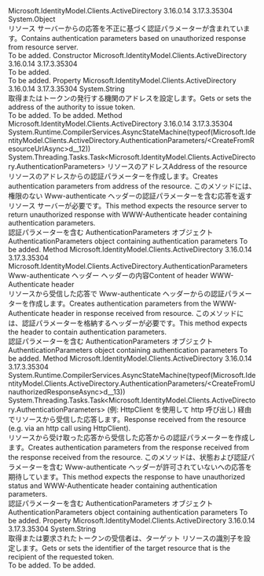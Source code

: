 <Type Name="AuthenticationParameters" FullName="Microsoft.IdentityModel.Clients.ActiveDirectory.AuthenticationParameters">
  <TypeSignature Language="C#" Value="public sealed class AuthenticationParameters" />
  <TypeSignature Language="ILAsm" Value=".class public auto ansi sealed beforefieldinit AuthenticationParameters extends System.Object" />
  <TypeSignature Language="DocId" Value="T:Microsoft.IdentityModel.Clients.ActiveDirectory.AuthenticationParameters" />
  <TypeSignature Language="VB.NET" Value="Public NotInheritable Class AuthenticationParameters" />
  <TypeSignature Language="F#" Value="type AuthenticationParameters = class" />
  <AssemblyInfo>
    <AssemblyName>Microsoft.IdentityModel.Clients.ActiveDirectory</AssemblyName>
    <AssemblyVersion>3.16.0.14</AssemblyVersion>
    <AssemblyVersion>3.17.3.35304</AssemblyVersion>
  </AssemblyInfo>
  <Base>
    <BaseTypeName>System.Object</BaseTypeName>
  </Base>
  <Interfaces />
  <Docs>
    <summary>
            <span data-ttu-id="b7546-101">リソース サーバーからの応答を不正に基づく認証パラメーターが含まれています。</span><span class="sxs-lookup"><span data-stu-id="b7546-101">Contains authentication parameters based on unauthorized response from resource server.</span></span>
            </summary>
    <remarks>To be added.</remarks>
  </Docs>
  <Members>
    <Member MemberName=".ctor">
      <MemberSignature Language="C#" Value="public AuthenticationParameters ();" />
      <MemberSignature Language="ILAsm" Value=".method public hidebysig specialname rtspecialname instance void .ctor() cil managed" />
      <MemberSignature Language="DocId" Value="M:Microsoft.IdentityModel.Clients.ActiveDirectory.AuthenticationParameters.#ctor" />
      <MemberSignature Language="VB.NET" Value="Public Sub New ()" />
      <MemberType>Constructor</MemberType>
      <AssemblyInfo>
        <AssemblyName>Microsoft.IdentityModel.Clients.ActiveDirectory</AssemblyName>
        <AssemblyVersion>3.16.0.14</AssemblyVersion>
        <AssemblyVersion>3.17.3.35304</AssemblyVersion>
      </AssemblyInfo>
      <Parameters />
      <Docs>
        <summary>To be added.</summary>
        <remarks>To be added.</remarks>
      </Docs>
    </Member>
    <Member MemberName="Authority">
      <MemberSignature Language="C#" Value="public string Authority { get; set; }" />
      <MemberSignature Language="ILAsm" Value=".property instance string Authority" />
      <MemberSignature Language="DocId" Value="P:Microsoft.IdentityModel.Clients.ActiveDirectory.AuthenticationParameters.Authority" />
      <MemberSignature Language="VB.NET" Value="Public Property Authority As String" />
      <MemberSignature Language="F#" Value="member this.Authority : string with get, set" Usage="Microsoft.IdentityModel.Clients.ActiveDirectory.AuthenticationParameters.Authority" />
      <MemberType>Property</MemberType>
      <AssemblyInfo>
        <AssemblyName>Microsoft.IdentityModel.Clients.ActiveDirectory</AssemblyName>
        <AssemblyVersion>3.16.0.14</AssemblyVersion>
        <AssemblyVersion>3.17.3.35304</AssemblyVersion>
      </AssemblyInfo>
      <ReturnValue>
        <ReturnType>System.String</ReturnType>
      </ReturnValue>
      <Docs>
        <summary>
            <span data-ttu-id="b7546-102">取得またはトークンの発行する機関のアドレスを設定します。</span><span class="sxs-lookup"><span data-stu-id="b7546-102">Gets or sets the address of the authority to issue token.</span></span>
            </summary>
        <value>To be added.</value>
        <remarks>To be added.</remarks>
      </Docs>
    </Member>
    <Member MemberName="CreateFromResourceUrlAsync">
      <MemberSignature Language="C#" Value="public static System.Threading.Tasks.Task&lt;Microsoft.IdentityModel.Clients.ActiveDirectory.AuthenticationParameters&gt; CreateFromResourceUrlAsync (Uri resourceUrl);" />
      <MemberSignature Language="ILAsm" Value=".method public static hidebysig class System.Threading.Tasks.Task`1&lt;class Microsoft.IdentityModel.Clients.ActiveDirectory.AuthenticationParameters&gt; CreateFromResourceUrlAsync(class System.Uri resourceUrl) cil managed" />
      <MemberSignature Language="DocId" Value="M:Microsoft.IdentityModel.Clients.ActiveDirectory.AuthenticationParameters.CreateFromResourceUrlAsync(System.Uri)" />
      <MemberSignature Language="VB.NET" Value="Public Shared Function CreateFromResourceUrlAsync (resourceUrl As Uri) As Task(Of AuthenticationParameters)" />
      <MemberSignature Language="F#" Value="static member CreateFromResourceUrlAsync : Uri -&gt; System.Threading.Tasks.Task&lt;Microsoft.IdentityModel.Clients.ActiveDirectory.AuthenticationParameters&gt;" Usage="Microsoft.IdentityModel.Clients.ActiveDirectory.AuthenticationParameters.CreateFromResourceUrlAsync resourceUrl" />
      <MemberType>Method</MemberType>
      <AssemblyInfo>
        <AssemblyName>Microsoft.IdentityModel.Clients.ActiveDirectory</AssemblyName>
        <AssemblyVersion>3.16.0.14</AssemblyVersion>
        <AssemblyVersion>3.17.3.35304</AssemblyVersion>
      </AssemblyInfo>
      <Attributes>
        <Attribute>
          <AttributeName>System.Runtime.CompilerServices.AsyncStateMachine(typeof(Microsoft.IdentityModel.Clients.ActiveDirectory.AuthenticationParameters/&lt;CreateFromResourceUrlAsync&gt;d__12))</AttributeName>
        </Attribute>
      </Attributes>
      <ReturnValue>
        <ReturnType>System.Threading.Tasks.Task&lt;Microsoft.IdentityModel.Clients.ActiveDirectory.AuthenticationParameters&gt;</ReturnType>
      </ReturnValue>
      <Parameters>
        <Parameter Name="resourceUrl" Type="System.Uri" />
      </Parameters>
      <Docs>
        <param name="resourceUrl"><span data-ttu-id="b7546-103">リソースのアドレス</span><span class="sxs-lookup"><span data-stu-id="b7546-103">Address of the resource</span></span></param>
        <summary>
            <span data-ttu-id="b7546-104">リソースのアドレスからの認証パラメーターを作成します。</span><span class="sxs-lookup"><span data-stu-id="b7546-104">Creates authentication parameters from address of the resource.</span></span> <span data-ttu-id="b7546-105">このメソッドには、権限のない Www-authenticate ヘッダーの認証パラメーターを含む応答を返すリソース サーバーが必要です。</span><span class="sxs-lookup"><span data-stu-id="b7546-105">This method expects the resource server to return unauthorized response with WWW-Authenticate header containing authentication parameters.</span></span>
            </summary>
        <returns><span data-ttu-id="b7546-106">認証パラメーターを含む AuthenticationParameters オブジェクト</span><span class="sxs-lookup"><span data-stu-id="b7546-106">AuthenticationParameters object containing authentication parameters</span></span></returns>
        <remarks>To be added.</remarks>
      </Docs>
    </Member>
    <Member MemberName="CreateFromResponseAuthenticateHeader">
      <MemberSignature Language="C#" Value="public static Microsoft.IdentityModel.Clients.ActiveDirectory.AuthenticationParameters CreateFromResponseAuthenticateHeader (string authenticateHeader);" />
      <MemberSignature Language="ILAsm" Value=".method public static hidebysig class Microsoft.IdentityModel.Clients.ActiveDirectory.AuthenticationParameters CreateFromResponseAuthenticateHeader(string authenticateHeader) cil managed" />
      <MemberSignature Language="DocId" Value="M:Microsoft.IdentityModel.Clients.ActiveDirectory.AuthenticationParameters.CreateFromResponseAuthenticateHeader(System.String)" />
      <MemberSignature Language="VB.NET" Value="Public Shared Function CreateFromResponseAuthenticateHeader (authenticateHeader As String) As AuthenticationParameters" />
      <MemberSignature Language="F#" Value="static member CreateFromResponseAuthenticateHeader : string -&gt; Microsoft.IdentityModel.Clients.ActiveDirectory.AuthenticationParameters" Usage="Microsoft.IdentityModel.Clients.ActiveDirectory.AuthenticationParameters.CreateFromResponseAuthenticateHeader authenticateHeader" />
      <MemberType>Method</MemberType>
      <AssemblyInfo>
        <AssemblyName>Microsoft.IdentityModel.Clients.ActiveDirectory</AssemblyName>
        <AssemblyVersion>3.16.0.14</AssemblyVersion>
        <AssemblyVersion>3.17.3.35304</AssemblyVersion>
      </AssemblyInfo>
      <ReturnValue>
        <ReturnType>Microsoft.IdentityModel.Clients.ActiveDirectory.AuthenticationParameters</ReturnType>
      </ReturnValue>
      <Parameters>
        <Parameter Name="authenticateHeader" Type="System.String" />
      </Parameters>
      <Docs>
        <param name="authenticateHeader"><span data-ttu-id="b7546-107">Www-authenticate ヘッダー ヘッダーの内容</span><span class="sxs-lookup"><span data-stu-id="b7546-107">Content of header WWW-Authenticate header</span></span></param>
        <summary>
            <span data-ttu-id="b7546-108">リソースから受信した応答で Www-authenticate ヘッダーからの認証パラメーターを作成します。</span><span class="sxs-lookup"><span data-stu-id="b7546-108">Creates authentication parameters from the WWW-Authenticate header in response received from resource.</span></span> <span data-ttu-id="b7546-109">このメソッドには、認証パラメーターを格納するヘッダーが必要です。</span><span class="sxs-lookup"><span data-stu-id="b7546-109">This method expects the header to contain authentication parameters.</span></span>
            </summary>
        <returns><span data-ttu-id="b7546-110">認証パラメーターを含む AuthenticationParameters オブジェクト</span><span class="sxs-lookup"><span data-stu-id="b7546-110">AuthenticationParameters object containing authentication parameters</span></span></returns>
        <remarks>To be added.</remarks>
      </Docs>
    </Member>
    <Member MemberName="CreateFromUnauthorizedResponseAsync">
      <MemberSignature Language="C#" Value="public static System.Threading.Tasks.Task&lt;Microsoft.IdentityModel.Clients.ActiveDirectory.AuthenticationParameters&gt; CreateFromUnauthorizedResponseAsync (System.Net.Http.HttpResponseMessage responseMessage);" />
      <MemberSignature Language="ILAsm" Value=".method public static hidebysig class System.Threading.Tasks.Task`1&lt;class Microsoft.IdentityModel.Clients.ActiveDirectory.AuthenticationParameters&gt; CreateFromUnauthorizedResponseAsync(class System.Net.Http.HttpResponseMessage responseMessage) cil managed" />
      <MemberSignature Language="DocId" Value="M:Microsoft.IdentityModel.Clients.ActiveDirectory.AuthenticationParameters.CreateFromUnauthorizedResponseAsync(System.Net.Http.HttpResponseMessage)" />
      <MemberSignature Language="VB.NET" Value="Public Shared Function CreateFromUnauthorizedResponseAsync (responseMessage As HttpResponseMessage) As Task(Of AuthenticationParameters)" />
      <MemberSignature Language="F#" Value="static member CreateFromUnauthorizedResponseAsync : System.Net.Http.HttpResponseMessage -&gt; System.Threading.Tasks.Task&lt;Microsoft.IdentityModel.Clients.ActiveDirectory.AuthenticationParameters&gt;" Usage="Microsoft.IdentityModel.Clients.ActiveDirectory.AuthenticationParameters.CreateFromUnauthorizedResponseAsync responseMessage" />
      <MemberType>Method</MemberType>
      <AssemblyInfo>
        <AssemblyName>Microsoft.IdentityModel.Clients.ActiveDirectory</AssemblyName>
        <AssemblyVersion>3.16.0.14</AssemblyVersion>
        <AssemblyVersion>3.17.3.35304</AssemblyVersion>
      </AssemblyInfo>
      <Attributes>
        <Attribute>
          <AttributeName>System.Runtime.CompilerServices.AsyncStateMachine(typeof(Microsoft.IdentityModel.Clients.ActiveDirectory.AuthenticationParameters/&lt;CreateFromUnauthorizedResponseAsync&gt;d__13))</AttributeName>
        </Attribute>
      </Attributes>
      <ReturnValue>
        <ReturnType>System.Threading.Tasks.Task&lt;Microsoft.IdentityModel.Clients.ActiveDirectory.AuthenticationParameters&gt;</ReturnType>
      </ReturnValue>
      <Parameters>
        <Parameter Name="responseMessage" Type="System.Net.Http.HttpResponseMessage" />
      </Parameters>
      <Docs>
        <param name="responseMessage"><span data-ttu-id="b7546-111">(例: HttpClient を使用して http 呼び出し) 経由でリソースから受信した応答します。</span><span class="sxs-lookup"><span data-stu-id="b7546-111">Response received from the resource (e.g. via an http call using HttpClient).</span></span></param>
        <summary>
            <span data-ttu-id="b7546-112">リソースから受け取った応答から受信した応答からの認証パラメーターを作成します。</span><span class="sxs-lookup"><span data-stu-id="b7546-112">Creates authentication parameters from the response received from the response received from the resource.</span></span> <span data-ttu-id="b7546-113">このメソッドは、状態および認証パラメーターを含む Www-authenticate ヘッダーが許可されていないへの応答を期待しています。</span><span class="sxs-lookup"><span data-stu-id="b7546-113">This method expects the response to have unauthorized status and WWW-Authenticate header containing authentication parameters.</span></span></summary>
        <returns><span data-ttu-id="b7546-114">認証パラメーターを含む AuthenticationParameters オブジェクト</span><span class="sxs-lookup"><span data-stu-id="b7546-114">AuthenticationParameters object containing authentication parameters</span></span></returns>
        <remarks>To be added.</remarks>
      </Docs>
    </Member>
    <Member MemberName="Resource">
      <MemberSignature Language="C#" Value="public string Resource { get; set; }" />
      <MemberSignature Language="ILAsm" Value=".property instance string Resource" />
      <MemberSignature Language="DocId" Value="P:Microsoft.IdentityModel.Clients.ActiveDirectory.AuthenticationParameters.Resource" />
      <MemberSignature Language="VB.NET" Value="Public Property Resource As String" />
      <MemberSignature Language="F#" Value="member this.Resource : string with get, set" Usage="Microsoft.IdentityModel.Clients.ActiveDirectory.AuthenticationParameters.Resource" />
      <MemberType>Property</MemberType>
      <AssemblyInfo>
        <AssemblyName>Microsoft.IdentityModel.Clients.ActiveDirectory</AssemblyName>
        <AssemblyVersion>3.16.0.14</AssemblyVersion>
        <AssemblyVersion>3.17.3.35304</AssemblyVersion>
      </AssemblyInfo>
      <ReturnValue>
        <ReturnType>System.String</ReturnType>
      </ReturnValue>
      <Docs>
        <summary>
            <span data-ttu-id="b7546-115">取得または要求されたトークンの受信者は、ターゲット リソースの識別子を設定します。</span><span class="sxs-lookup"><span data-stu-id="b7546-115">Gets or sets the identifier of the target resource that is the recipient of the requested token.</span></span>
            </summary>
        <value>To be added.</value>
        <remarks>To be added.</remarks>
      </Docs>
    </Member>
  </Members>
</Type>